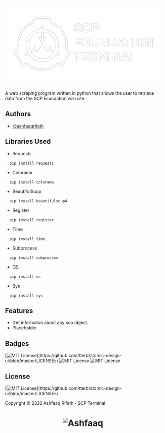 <h1 align="center">
  <img width="600" src="scp.png" alt="scp"><br>
</h1>

A web scraping program written in python that allows the user to retrieve data from the SCP Foundation wiki site.

## Authors

- [@ashfaaqrifath](https://www.github.com/ashfaaqrifath)


## Libraries Used
* Requests
```
  pip install requests
```

* Colorama
```
  pip install colorama
```

* BeautifulSoup
```
  pip install beautifulsoup4
```

* Register
```
  pip install register
```

* Time
```
  pip install time
```

* Subprocess
```
  pip install subprocess
```

* OS
```
  pip install os
```

* Sys
```
  pip install sys
```

## Features

- Get informaton about any scp object.
- Placeholder


## Badges

[![MIT License](https://img.shields.io/apm/l/atomic-design-ui.svg?)](https://github.com/tterb/atomic-design-ui/blob/master/LICENSEs)
![MIT License](https://img.shields.io/github/followers/ashfaaqrifath?style=social)
![MIT License](https://img.shields.io/github/stars/ashfaaqrifath/Endecryptr?style=social)



## License

[![MIT License](https://img.shields.io/apm/l/atomic-design-ui.svg?)](https://github.com/tterb/atomic-design-ui/blob/master/LICENSEs)

Copyright © 2022 Ashfaaq Rifath - SCP Terminal


##
<h1 align="center">
  <img width="300" src="https://ashfaaqrifath.github.io/aqlogo9.png" alt="Ashfaaq">
</h1>

